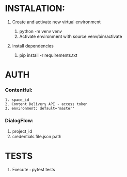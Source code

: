 # INSTALATION:

1. Create  and activate new virtual environment
    1. python -m venv venv
    2. Activate environment with source venv/bin/activate

2. Install dependencies
    1. pip install -r requirements.txt



# AUTH

### Contentful:
    1. space_id
    2. Content Delivery API - access token
    3. environment: default='master'
   
### DialogFlow:
1. project_id
2. credentials file.json path


# TESTS
1. Execute : pytest tests

